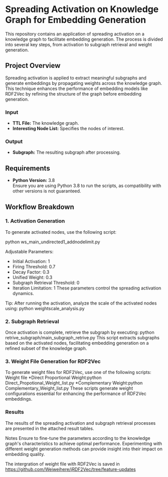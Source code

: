 # Spreading Activation on Knowledge Graph for Embedding Generation
This repository contains an application of spreading activation on a knowledge graph to facilitate embedding generation. The process is divided into several key steps, from activation to subgraph retrieval and weight generation.

## Project Overview
Spreading activation is applied to extract meaningful subgraphs and generate embeddings by propagating weights across the knowledge graph. This technique enhances the performance of embedding models like RDF2Vec by refining the structure of the graph before embedding generation.
### Input
- **TTL File:** The knowledge graph.
- **Interesting Node List:** Specifies the nodes of interest.

### Output
- **Subgraph:** The resulting subgraph after processing.

## Requirements

- **Python Version:** 3.8  
Ensure you are using Python 3.8 to run the scripts, as compatibility with other versions is not guaranteed.

## Workflow Breakdown

### 1. Activation Generation
To generate activated nodes, use the following script:

python ws_main_undirected1_addnodelimit.py

Adjustable Parameters:
* Initial Activation: 1
* Firing Threshold: 0.7
* Decay Factor: 0.3
* Unified Weight: 0.3
* Subgraph Retrieval Threshold: 0
* Iteration Limitation: 1
These parameters control the spreading activation dynamics.

Tip:
After running the activation, analyze the scale of the activated nodes using: python weightscale_analysis.py

### 2. Subgraph Retrieval
Once activation is complete, retrieve the subgraph by executing:
python retrive_subgraph/main_subgraph_retrive.py
This script extracts subgraphs based on the activated nodes, facilitating embedding generation on a refined subset of the knowledge graph.

### 3. Weight File Generation for RDF2Vec
To generate weight files for RDF2Vec, use one of the following scripts:
Weight file
   *Direct Proportional Weight:python Direct_Propotional_Weight_list.py
   *Complementary Weight:python Complementary_Weight_list.py
These scripts generate weight configurations essential for enhancing the performance of RDF2Vec embeddings.

### Results
The results of the spreading activation and subgraph retrieval processes are presented in the attached result tables.

Notes
Ensure to fine-tune the parameters according to the knowledge graph's characteristics to achieve optimal performance.
Experimenting with different weight generation methods can provide insight into their impact on embedding quality.

The intergration of weight file with RDF2Vec is saved in https://github.com/Weiweihere/jRDF2Vec/tree/feature-updates
